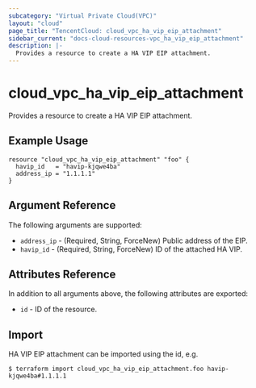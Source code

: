 ```yaml
---
subcategory: "Virtual Private Cloud(VPC)"
layout: "cloud"
page_title: "TencentCloud: cloud_vpc_ha_vip_eip_attachment"
sidebar_current: "docs-cloud-resources-vpc_ha_vip_eip_attachment"
description: |-
  Provides a resource to create a HA VIP EIP attachment.
---
```


# cloud_vpc_ha_vip_eip_attachment

Provides a resource to create a HA VIP EIP attachment.

## Example Usage

```hcl
resource "cloud_vpc_ha_vip_eip_attachment" "foo" {
  havip_id   = "havip-kjqwe4ba"
  address_ip = "1.1.1.1"
}
```

## Argument Reference

The following arguments are supported:

* `address_ip` - (Required, String, ForceNew) Public address of the EIP.
* `havip_id` - (Required, String, ForceNew) ID of the attached HA VIP.

## Attributes Reference

In addition to all arguments above, the following attributes are exported:

* `id` - ID of the resource.



## Import

HA VIP EIP attachment can be imported using the id, e.g.

```
$ terraform import cloud_vpc_ha_vip_eip_attachment.foo havip-kjqwe4ba#1.1.1.1
```

